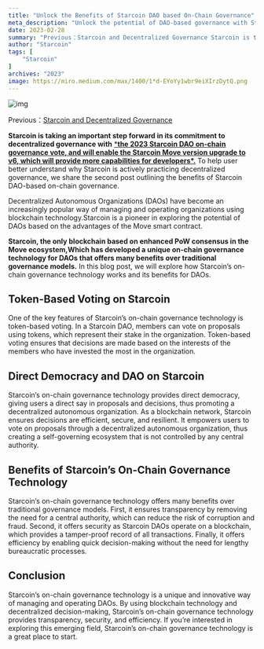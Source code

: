```yaml
---
title: "Unlock the Benefits of Starcoin DAO based On-Chain Governance"
meta_description: "Unlock the potential of DAO-based governance with Starcoin's on-chain solutions with Move."
date: 2023-02-28
summary: "Previous：Starcoin and Decentralized Governance Starcoin is taking an important step forward in its commitment to decentralized governance..."
author: "Starcoin"
tags: [
    "Starcoin"
]
archives: "2023"
image: https://miro.medium.com/max/1400/1*d-EYoYy1wbr9eiXIrzDytQ.png
---
```


![img](https://miro.medium.com/max/1400/1*d-EYoYy1wbr9eiXIrzDytQ.png)

Previous：[Starcoin and Decentralized Governance](https://medium.com/@starcoin/starcoin-and-decentralized-governance-ede422e106aa)

**Starcoin is taking an important step forward in its commitment to decentralized governance with** [***the 2023 Starcoin DAO on-chain governance vote, and will enable the Starcoin Move version upgrade to v6, which will provide more capabilities for developers\*.**](https://twitter.com/StarcoinSTC/status/1628273434794016768) To help user better understand why Starcoin is actively practicing decentralized governance, we share the second post outlining the benefits of Starcoin DAO-based on-chain governance.

Decentralized Autonomous Organizations (DAOs) have become an increasingly popular way of managing and operating organizations using blockchain technology.Starcoin is a pioneer in exploring the potential of DAOs based on the advantages of the Move smart contract.

**Starcoin, the only blockchain based on enhanced PoW consensus in the Move ecosystem,Which has developed a unique on-chain governance technology for DAOs that offers many benefits over traditional governance models.** In this blog post, we will explore how Starcoin’s on-chain governance technology works and its benefits for DAOs.

## Token-Based Voting on Starcoin

One of the key features of Starcoin’s on-chain governance technology is token-based voting. In a Starcoin DAO, members can vote on proposals using tokens, which represent their stake in the organization. Token-based voting ensures that decisions are made based on the interests of the members who have invested the most in the organization.

## **Direct Democracy and DAO on Starcoin**

Starcoin’s on-chain governance technology provides direct democracy, giving users a direct say in proposals and decisions, thus promoting a decentralized autonomous organization. As a blockchain network, Starcoin ensures decisions are efficient, secure, and resilient. It empowers users to vote on proposals through a decentralized autonomous organization, thus creating a self-governing ecosystem that is not controlled by any central authority.

## Benefits of Starcoin’s On-Chain Governance Technology

Starcoin’s on-chain governance technology offers many benefits over traditional governance models. First, it ensures transparency by removing the need for a central authority, which can reduce the risk of corruption and fraud. Second, it offers security as Starcoin DAOs operate on a blockchain, which provides a tamper-proof record of all transactions. Finally, it offers efficiency by enabling quick decision-making without the need for lengthy bureaucratic processes.

## Conclusion

Starcoin’s on-chain governance technology is a unique and innovative way of managing and operating DAOs. By using blockchain technology and decentralized decision-making, Starcoin’s on-chain governance technology provides transparency, security, and efficiency. If you’re interested in exploring this emerging field, Starcoin’s on-chain governance technology is a great place to start.